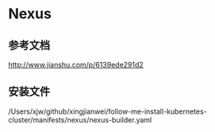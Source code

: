 # Nexus

## 参考文档
http://www.jianshu.com/p/6139ede291d2

## 安装文件
/Users/xjw/github/xingjianwei/follow-me-install-kubernetes-cluster/manifests/nexus/nexus-builder.yaml


